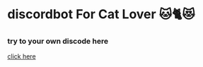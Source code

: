 # discordbot For Cat Lover 🐱🐈😻

<h3>try to your own discode here</h3>
<a href="https://discord.com/api/oauth2/authorize?client_id=1176574946793766983&permissions=8&scope=bot%20applications.commands">click here<a>
